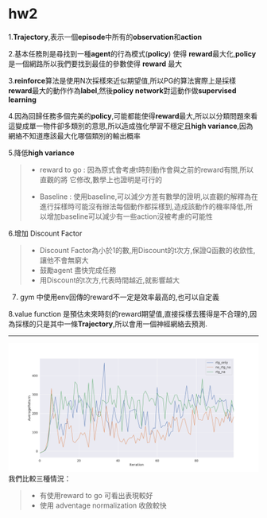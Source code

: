 # hw2
1.**Trajectory**,表示一個**episode**中所有的**observation**和**action**

2.基本任務則是尋找到一種**agent**的行為模式(**policy**) 使得 **reward**最大化,**policy** 是一個網路所以我們要找到最佳的參數使得 **reward** 最大

3.**reinforce**算法是使用N次採樣來近似期望值,所以PG的算法實際上是採樣**reward**最大的動作作為**label**,然後**policy network**對這動作做**supervised learning**

4.因為回歸任務多個完美的**policy**,可能都能使得**reward**最大,所以以分類問題來看這變成單一物件卻多類別的意思,所以造成強化學習不穩定且**high variance**,因為網絡不知道應該最大化哪個類別的輸出概率

5.降低**high variance**
> -   reward to go : 因為原式會考慮t時刻動作會與之前的reward有關,所以直觀的將 它修改,數學上也證明是可行的
>* Baseline : 使用baseline,可以減少方差有數學的證明,以直觀的解釋為在進行採樣時可能沒有辦法每個動作都採樣到,造成該動作的機率降低,所以增加baseline可以減少有一些action沒被考慮的可能性

6.增加 Discount Factor 
> * Discount Factor為小於1的數,用Discount的t次方,保證Q函數的收歛性,讓他不會無窮大
>* 鼓勵agent 盡快完成任務
>* 用Discount的t次方,代表時間越近,就影響越大


7. gym 中使用env回傳的reward不一定是效率最高的,也可以自定義

8.value function 是預估未來時刻的reward期望值,直接採樣去獲得是不合理的,因為採樣的只是其中一條**Trajectory**,所以會用一個神經網絡去預測.



-------------------------------------
![result](https://github.com/citya1472581234/reinforcement-learning/blob/master/cs294-homework/hw2/walker_result.png?raw=true  "result")
我們比較三種情況：
> *  有使用reward to go 可看出表現較好
> * 使用 adventage normalization 收斂較快 


